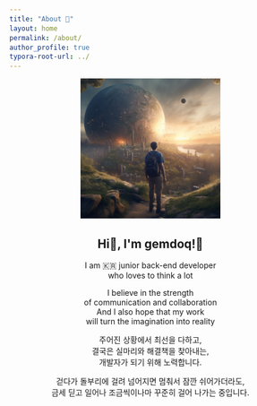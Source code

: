 ```yaml
---
title: "About 👀"
layout: home
permalink: /about/
author_profile: true
typora-root-url: ../
---
```

<div class="sogae" align="center">
  <img class="sogaegrim" width="250" height="250" src="/assets/images/explorer.png">
  <div class="sogaegeul" align="center">
  <h2 align="center"> Hi👋, I'm gemdoq!🤗</h2>
    <p align="center">I am 🇰🇷 junior back-end developer<br>
    who loves to think a lot<br></p>
    <p align="center">I believe in the strength<br>
    of communication and collaboration<br/>
    And I also hope that my work<br>
    will turn the imagination into reality<br></p>
  </div>
</div>
<div align="center">
  <p> 주어진 상황에서 최선을 다하고, <br> 결국은 실마리와 해결책을 찾아내는, <br> 개발자가 되기 위해 노력합니다.<br>
  </p> 
  <p> 걷다가 돌부리에 걸려 넘어지면 멈춰서 잠깐 쉬어가더라도, <br> 금세 딛고 일어나 조금씩이나마 꾸준히 걸어 나가는 중입니다. <br></p>
</div>